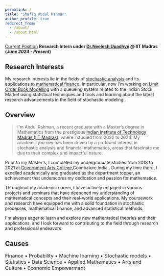 ```yaml
---
permalink: /
title: "Shafiq Abdul Rahman"
author_profile: true
redirect_from: 
  - /about/
  - /about.html
---
```


<u>Current Position</u>
**Research Intern under [Dr.Neelesh Upadhye](https://math.iitm.ac.in/neelesh)  @ IIT Madras  (_June 2024 - Present_)**

## Research Interests
My research interests lie in the fields of [stochastic analysis](https://en.wikipedia.org/wiki/Stochastic_process) and its applications to [mathematical finance](https://en.wikipedia.org/wiki/Mathematical_finance). In particular, now I'm working on [Limit Order Book Modelling](https://www.5minutefinance.org/concepts/the-limit-order-book) with a queueing system related to the Indian Stock Market using statistical techniques and tools and learning about the latest research advancements in the field of stochastic modeling .

## Overview
  >I'm Abdul Rahman, a recent graduate with a Master’s degree in Mathematics from the prestigious [Indian Institute of Technology Madras (IIT Madras)](https://www.iitm.ac.in/), where I studied from 2022 to 2024. My academic journey has been driven by a profound interest in stochastic analysis and financial mathematics, areas that fascinate me due to their complex and impactful nature.

Prior to my Master's, I completed my undergraduate studies from 2018 to 2021 at [Government Arts College](https://gacbe.ac.in/mathematics-faculty.html),Coimbatore,India . During my time there, I excelled academically and graduated as the department topper, an achievement that underscores my dedication and passion for mathematics.

Throughout my academic career, I have actively engaged in various projects and seminars that have deepened my understanding of mathematical concepts and their real-world applications. My coursework and research have equipped me with a solid foundation in stochastic processes, mathematical finance, and advanced statistical methods.

I'm always eager to learn and explore new mathematical theories and their applications, and I look forward to contributing to the field through research and professional endeavors.


<!-- ## Get in touch
- Email: [abdulrahman.officiallink@gmail.com](abdulrahman.iitm.math@gmail.com)
- LinkedIn: [Abdul Rahman](https://www.linkedin.com/in/abdul-rahman-s/) -->

## Causes
<p style="font-size:16px;">Finance • Probability • Machine learning • Stochastic models • Statistics •  Data Science • Applied Mathematics  • Arts and Culture • Economic Empowerment</p>